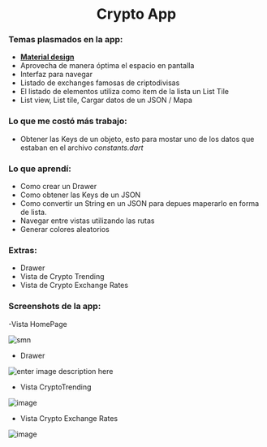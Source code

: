 
<h1 align="center">Crypto App</h1>

### Temas plasmados en la app:
- **[Material design](http://material.io/)**
- Aprovecha de manera óptima el espacio en pantalla
- Interfaz para navegar
- Listado de exchanges famosas de criptodivisas
- El listado de elementos utiliza como item de la lista un List Tile
- List view, List tile, Cargar datos de un JSON / Mapa

### Lo que me costó más trabajo:
- Obtener las Keys de un objeto, esto para mostar uno de los datos que estaban en el archivo *constants.dart* 

### Lo que aprendí:
- Como crear un Drawer
- Como obtener las Keys de un JSON
- Como convertir un String en un JSON para depues maperarlo en forma de lista.
- Navegar entre vistas utilizando las rutas
- Generar colores aleatorios

### Extras:
- Drawer
- Vista de Crypto Trending
- Vista de Crypto Exchange Rates

### Screenshots de la app:
-Vista HomePage

![smn](https://user-images.githubusercontent.com/52970365/219842141-a59b72ab-5241-4384-aba6-97f8c976c8c2.png)

- Drawer

![enter image description here](https://user-images.githubusercontent.com/52970365/219842523-80fe2e82-8872-4c88-a284-ec9e9897cf0d.png)

- Vista CryptoTrending

![image](https://user-images.githubusercontent.com/52970365/219842536-3218a4dd-2146-44cb-b4ce-c4ae8c908a95.png)

- Vista Crypto Exchange Rates

![image](https://user-images.githubusercontent.com/52970365/219842584-bfb24c20-aa46-40ad-bd6b-32d27ba90d28.png)
